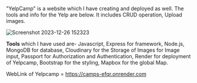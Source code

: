 "YelpCamp" is a website which I have creating and deployed as well. The tools and info for the Yelp are below.
It includes CRUD operation, Upload images.


![Screenshot 2023-12-26 152323](https://github.com/shubhamrpgupta/yelpcamp/assets/144988807/bcab0ddd-3481-405a-8798-3e0c07187852)


**Tools** which I have used are-
Javascript, 
Express for framework, 
Node.js, 
MongoDB for database, 
Cloudinary for the Storage of Images for Image input, 
Passport for Authorization and Authentication,
Render for deployment of Yelpcamp, 
Bootstrap for the styling,
Mapbox for the global Map. 

WebLink of Yelpcamp = https://camps-efqr.onrender.com
